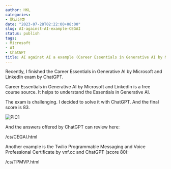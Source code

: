 ```yaml
---
author: HKL
categories:
- 默认分类
date: "2023-07-28T02:22:00+08:00"
slug: AI-against-AI-example-CEGAI
status: publish
tags:
- Microsoft
- AI
- ChatGPT
title: AI against AI a example (Career Essentials in Generative AI by Microsoft and LinkedIn exam answers by ChatGPT)
---
```


Recently, I finished the Career Essentials in Generative AI by Microsoft and LinkedIn exam by ChatGPT.

Career Essentials in Generative AI by Microsoft and LinkedIn is a free course source. It helps to understand the Essentials in Generative AI.

<!--more-->

The exam is challenging. I decided to solve it with ChatGPT. And the final score is 83.

![PIC1][1]

And the answers offered by ChatGPT can review here:

/cs/CEGAI.html

Another example is the Twilio Programmable Messaging and Voice Professional Certificate by vnf.cc and ChatGPT (score 80):

/cs/TPMVP.html


[1]: https://cdn.jsdelivr.net/gh/hkwk/blog-photo/2023/07/20230728090844.png
